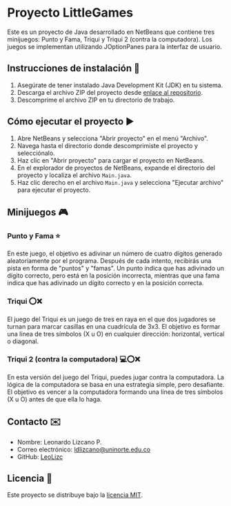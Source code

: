 # Proyecto LittleGames

Este es un proyecto de Java desarrollado en NetBeans que contiene tres minijuegos: Punto y Fama, Triqui y Triqui 2 (contra la computadora). Los juegos se implementan utilizando JOptionPanes para la interfaz de usuario.

## Instrucciones de instalación 🚀

1. Asegúrate de tener instalado Java Development Kit (JDK) en tu sistema.
2. Descarga el archivo ZIP del proyecto desde [enlace al repositorio](https://github.com/LeoLizc/LittleGames).
3. Descomprime el archivo ZIP en tu directorio de trabajo.

## Cómo ejecutar el proyecto ▶️

1. Abre NetBeans y selecciona "Abrir proyecto" en el menú "Archivo".
2. Navega hasta el directorio donde descomprimiste el proyecto y selecciónalo.
3. Haz clic en "Abrir proyecto" para cargar el proyecto en NetBeans.
4. En el explorador de proyectos de NetBeans, expande el directorio del proyecto y localiza el archivo `Main.java`.
5. Haz clic derecho en el archivo `Main.java` y selecciona "Ejecutar archivo" para ejecutar el proyecto.

## Minijuegos 🎮

### Punto y Fama ⭐️

En este juego, el objetivo es adivinar un número de cuatro dígitos generado aleatoriamente por el programa. Después de cada intento, recibirás una pista en forma de "puntos" y "famas". Un punto indica que has adivinado un dígito correcto, pero está en la posición incorrecta, mientras que una fama indica que has adivinado un dígito correcto y en la posición correcta.

### Triqui ⭕️❌

El juego del Triqui es un juego de tres en raya en el que dos jugadores se turnan para marcar casillas en una cuadrícula de 3x3. El objetivo es formar una línea de tres símbolos (X u O) en cualquier dirección: horizontal, vertical o diagonal.

### Triqui 2 (contra la computadora) 💻⭕️❌

En esta versión del juego del Triqui, puedes jugar contra la computadora. La lógica de la computadora se basa en una estrategia simple, pero desafiante. El objetivo es vencer a la computadora formando una línea de tres símbolos (X u O) antes de que ella lo haga.

## Contacto ✉️

- Nombre: Leonardo Lizcano P.
- Correo electrónico: ldlizcano@uninorte.edu.co
- GitHub: [LeoLizc](https://github.com/LeoLizc)

## Licencia 📄

Este proyecto se distribuye bajo la [licencia MIT](LICENSE).
